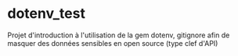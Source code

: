 # dotenv_test

Projet d'introduction à l'utilisation de la gem dotenv, gitignore afin de masquer des données sensibles en open source (type clef d'API)